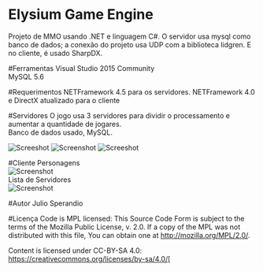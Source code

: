 # Elysium Game Engine
Projeto de MMO usando .NET e linguagem C#. 
O servidor usa mysql como banco de dados; a conexão do projeto usa UDP com a biblioteca lidgren.
E no cliente, é usado SharpDX.

#Ferramentas
Visual Studio 2015 Community<br>
MySQL 5.6

#Requerimentos
NETFramework 4.5 para os servidores.
NETFramework 4.0 e DirectX atualizado para o cliente

#Servidores
O jogo usa 3 servidores para dividir o processamento e aumentar a quantidade de jogares.<br>
Banco de dados usado, MySQL.

![Screeshot](http://i.imgur.com/9gMp2cI.png)
![Screenshot](http://i.imgur.com/vZwvHu9.png)
![Screeshot](http://i.imgur.com/R2WtCGl.png)

#Cliente
Personagens<br>
![Screenshot](http://i.imgur.com/gmZbMkv.jpg)
<br>Lista de Servidores<br>
![Screenshot](http://i.imgur.com/XP98ojZ.jpg)

#Autor
Julio Sperandio

#Licença
Code is MPL licensed: This Source Code Form is subject to the terms of the Mozilla Public License, v. 2.0. If a copy of the MPL was not distributed with this file, You can obtain one at http://mozilla.org/MPL/2.0/.

Content is licensed under CC-BY-SA 4.0: https://creativecommons.org/licenses/by-sa/4.0/[
